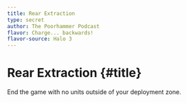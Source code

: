 ```yaml
---
title: Rear Extraction
type: secret
author: The Poorhammer Podcast
flavor: Charge... backwards!
flavor-source: Halo 3
---
```


# Rear Extraction {#title}

End the game with no units outside of your deployment zone.
